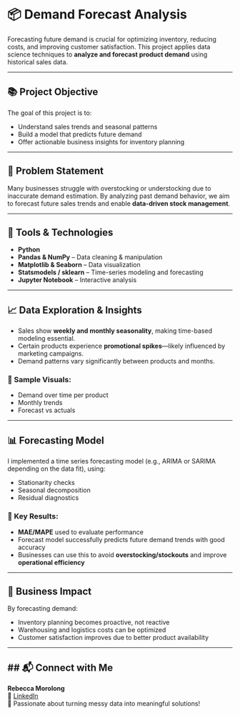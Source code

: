 # 📦 Demand Forecast Analysis

Forecasting future demand is crucial for optimizing inventory, reducing costs, and improving customer satisfaction. This project applies data science techniques to **analyze and forecast product demand** using historical sales data.

---

## 📚 Project Objective

The goal of this project is to:
- Understand sales trends and seasonal patterns
- Build a model that predicts future demand
- Offer actionable business insights for inventory planning

---

## 🧠 Problem Statement

Many businesses struggle with overstocking or understocking due to inaccurate demand estimation. By analyzing past demand behavior, we aim to forecast future sales trends and enable **data-driven stock management**.

---

## 🔧 Tools & Technologies

- **Python**
- **Pandas & NumPy** – Data cleaning & manipulation  
- **Matplotlib & Seaborn** – Data visualization  
- **Statsmodels / sklearn** – Time-series modeling and forecasting  
- **Jupyter Notebook** – Interactive analysis

---

## 📈 Data Exploration & Insights

- Sales show **weekly and monthly seasonality**, making time-based modeling essential.
- Certain products experience **promotional spikes**—likely influenced by marketing campaigns.
- Demand patterns vary significantly between products and months.

### 🧩 Sample Visuals:
- Demand over time per product  
- Monthly trends  
- Forecast vs actuals

---

## 📊 Forecasting Model

I implemented a time series forecasting model (e.g., ARIMA or SARIMA depending on the data fit), using:
- Stationarity checks
- Seasonal decomposition
- Residual diagnostics

### 📌 Key Results:
- **MAE/MAPE** used to evaluate performance  
- Forecast model successfully predicts future demand trends with good accuracy  
- Businesses can use this to avoid **overstocking/stockouts** and improve **operational efficiency**

---

## 🧭 Business Impact

By forecasting demand:
- Inventory planning becomes proactive, not reactive  
- Warehousing and logistics costs can be optimized  
- Customer satisfaction improves due to better product availability

---

## ## 📬 Connect with Me

**Rebecca Morolong**  
📧 [LinkedIn](https://www.linkedin.com/in/rebecca-morolong)  
💼 Passionate about turning messy data into meaningful solutions!

